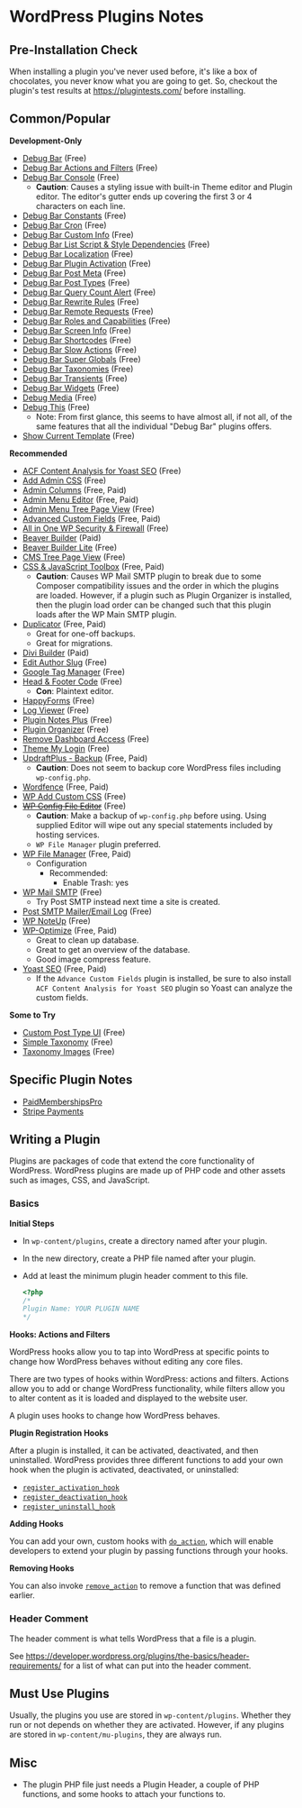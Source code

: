 # WordPress Plugins Notes


## Pre-Installation Check

When installing a plugin you've never used before, it's like a box of chocolates, you never know what you are going to get. So, checkout the plugin's test results at https://plugintests.com/ before installing.


## Common/Popular

**Development-Only**

* [Debug Bar](https://wordpress.org/plugins/debug-bar/) (Free)
* [Debug Bar Actions and Filters](https://wordpress.org/plugins/debug-bar-actions-and-filters-addon/) (Free)
* [Debug Bar Console](https://wordpress.org/plugins/debug-bar-console/) (Free)
  + **Caution**: Causes a styling issue with built-in Theme editor and Plugin
    editor.  The editor's gutter ends up covering the first 3 or 4 characters on
    each line.
* [Debug Bar Constants](https://wordpress.org/plugins/debug-bar-constants/) (Free)
* [Debug Bar Cron](https://wordpress.org/plugins/debug-bar-cron/) (Free)
* [Debug Bar Custom Info](https://wordpress.org/plugins/debug-bar-custom-info/) (Free)
* [Debug Bar List Script & Style Dependencies](https://wordpress.org/plugins/debug-bar-list-dependencies/) (Free)
* [Debug Bar Localization](https://wordpress.org/plugins/debug-bar-localization/) (Free)
* [Debug Bar Plugin Activation](https://wordpress.org/plugins/debug-bar-plugin-activation/) (Free)
* [Debug Bar Post Meta](https://wordpress.org/plugins/tdd-debug-bar-post-meta/) (Free)
* [Debug Bar Post Types](https://wordpress.org/plugins/debug-bar-post-types/) (Free)
* [Debug Bar Query Count Alert](https://wordpress.org/plugins/debug-bar-query-count-alert/) (Free)
* [Debug Bar Rewrite Rules](https://wordpress.org/plugins/debug-bar-rewrite-rules/) (Free)
* [Debug Bar Remote Requests](https://wordpress.org/plugins/debug-bar-remote-requests/) (Free)
* [Debug Bar Roles and Capabilities](https://wordpress.org/plugins/debug-bar-roles-and-capabilities/) (Free)
* [Debug Bar Screen Info](https://wordpress.org/plugins/debug-bar-screen-info/) (Free)
* [Debug Bar Shortcodes](https://wordpress.org/plugins/debug-bar-shortcodes/) (Free)
* [Debug Bar Slow Actions](https://wordpress.org/plugins/debug-bar-slow-actions/) (Free)
* [Debug Bar Super Globals](https://wordpress.org/plugins/debug-bar-super-globals/) (Free)
* [Debug Bar Taxonomies](https://wordpress.org/plugins/debug-bar-taxonomies/) (Free)
* [Debug Bar Transients](https://wordpress.org/plugins/debug-bar-transients/) (Free)
* [Debug Bar Widgets](https://wordpress.org/plugins/debug-bar-widgets/) (Free)
* [Debug Media](https://wordpress.org/plugins/debug-media/) (Free)
* [Debug This](https://wordpress.org/plugins/debug-this/) (Free)
  + Note: From first glance, this seems to have almost all, if not all, of the same features that all the individual "Debug Bar" plugins offers.
* [Show Current Template](https://wordpress.org/plugins/show-current-template/) (Free)

**Recommended**

* [ACF Content Analysis for Yoast SEO](https://wordpress.org/plugins/acf-content-analysis-for-yoast-seo/) (Free)
* [Add Admin CSS](https://wordpress.org/plugins/add-admin-css/) (Free)
* [Admin Columns](https://wordpress.org/plugins/codepress-admin-columns/) (Free, Paid)
* [Admin Menu Editor](https://wordpress.org/plugins/admin-menu-editor/) (Free, Paid)
* [Admin Menu Tree Page View](https://wordpress.org/plugins/admin-menu-tree-page-view/) (Free)
* [Advanced Custom Fields](https://wordpress.org/plugins/advanced-custom-fields/) (Free, Paid)
* [All in One WP Security & Firewall](https://wordpress.org/plugins/all-in-one-wp-security-and-firewall/) (Free)
* [Beaver Builder](https://www.wpbeaverbuilder.com/) (Paid)
* [Beaver Builder Lite](https://wordpress.org/plugins/beaver-builder-lite-version/) (Free)
* [CMS Tree Page View](https://wordpress.org/plugins/cms-tree-page-view/) (Free)
* [CSS & JavaScript Toolbox](https://wordpress.org/plugins/css-javascript-toolbox/) (Free, Paid)
  + **Caution**: Causes WP Mail SMTP plugin to break due to some Composer
    compatibility issues and the order in which the plugins are loaded.  However, if
    a plugin such as Plugin Organizer is installed, then the plugin load order can
    be changed such that this plugin loads after the WP Main SMTP plugin.
* [Duplicator](https://wordpress.org/plugins/duplicator/) (Free, Paid)
  + Great for one-off backups.
  + Great for migrations.
* [Divi Builder](https://www.elegantthemes.com/plugins/divi-builder/) (Paid)
* [Edit Author Slug](https://wordpress.org/plugins/edit-author-slug/) (Free)
* [Google Tag Manager](https://wordpress.org/plugins/duracelltomi-google-tag-manager/) (Free)
* [Head & Footer Code](https://wordpress.org/plugins/head-footer-code/) (Free)
  + **Con**: Plaintext editor.
* [HappyForms](https://wordpress.org/plugins/happyforms/) (Free)
* [Log Viewer](https://wordpress.org/plugins/log-viewer/) (Free)
* [Plugin Notes Plus](https://wordpress.org/plugins/plugin-notes-plus/) (Free)
* [Plugin Organizer](https://wordpress.org/plugins/plugin-organizer/) (Free)
* [Remove Dashboard Access](https://wordpress.org/plugins/remove-dashboard-access-for-non-admins/) (Free)
* [Theme My Login](https://wordpress.org/plugins/theme-my-login/) (Free)
* [UpdraftPlus - Backup](https://wordpress.org/plugins/updraftplus/) (Free, Paid)
  + **Caution**: Does not seem to backup core WordPress files including
    `wp-config.php`.
* [Wordfence](https://wordpress.org/plugins/wordfence/) (Free, Paid)
* [WP Add Custom CSS](https://wordpress.org/plugins/wp-add-custom-css/) (Free)
* ~~[WP Config File Editor](https://wordpress.org/plugins/wp-config-file-editor/)~~ (Free)
  + **Caution**: Make a backup of `wp-config.php` before using.  Using supplied
    Editor will wipe out any special statements included by hosting services.
  + `WP File Manager` plugin preferred.
* [WP File Manager](https://wordpress.org/plugins/wp-file-manager/) (Free, Paid)
  + Configuration
    - Recommended:
      * Enable Trash: yes
* [WP Mail SMTP](https://wordpress.org/plugins/wp-mail-smtp/) (Free)
  + Try Post SMTP instead next time a site is created.
* [Post SMTP Mailer/Email Log](https://wordpress.org/plugins/post-smtp/) (Free)
* [WP NoteUp](https://wordpress.org/plugins/wp-noteup/) (Free)
* [WP-Optimize](https://wordpress.org/plugins/wp-optimize/) (Free, Paid)
  + Great to clean up database.
  + Great to get an overview of the database.
  + Good image compress feature.
* [Yoast SEO](https://wordpress.org/plugins/wordpress-seo/) (Free, Paid)
  + If the `Advance Custom Fields` plugin is installed, be sure to also install `ACF
    Content Analysis for Yoast SEO` plugin so Yoast can analyze the custom fields.

**Some to Try**

* [Custom Post Type UI](https://wordpress.org/plugins/custom-post-type-ui/) (Free)
* [Simple Taxonomy](https://wordpress.org/plugins/simple-taxonomy/) (Free)
* [Taxonomy Images](https://wordpress.org/plugins/taxonomy-images/) (Free)


## Specific Plugin Notes

* [PaidMembershipsPro](https://github.com/dhurlburtusa/shortcuts/blob/master/wordpress/wordpress-paid_memberships_pro_plugin-notes.md)
* [Stripe Payments](https://github.com/dhurlburtusa/shortcuts/blob/master/stripe/stripe_payments_wordpress_plugin-notes.md)


## Writing a Plugin

Plugins are packages of code that extend the core functionality of WordPress.
WordPress plugins are made up of PHP code and other assets such as images, CSS,
and JavaScript.

### Basics

**Initial Steps**

* In `wp-content/plugins`, create a directory named after your plugin.
* In the new directory, create a PHP file named after your plugin.
* Add at least the minimum plugin header comment to this file.

  ```php
  <?php
  /*
  Plugin Name: YOUR PLUGIN NAME
  */
  ```

**Hooks: Actions and Filters**

WordPress hooks allow you to tap into WordPress at specific points to change how
WordPress behaves without editing any core files.

There are two types of hooks within WordPress: actions and filters.  Actions
allow you to add or change WordPress functionality, while filters allow you to
alter content as it is loaded and displayed to the website user.

A plugin uses hooks to change how WordPress behaves.

**Plugin Registration Hooks**

After a plugin is installed, it can be activated, deactivated, and then
uninstalled.  WordPress provides three different functions to add your own hook
when the plugin is activated, deactivated, or uninstalled:

* [`register_activation_hook`][register_activation_hook]
* [`register_deactivation_hook`][register_deactivation_hook]
* [`register_uninstall_hook`][register_uninstall_hook]

**Adding Hooks**

You can add your own, custom hooks with [`do_action`][do_action], which will
enable developers to extend your plugin by passing functions through your hooks.

**Removing Hooks**

You can also invoke [`remove_action`][remove_action] to remove a function
that was defined earlier.

### Header Comment

The header comment is what tells WordPress that a file is a plugin.

See https://developer.wordpress.org/plugins/the-basics/header-requirements/ for
a list of what can put into the header comment.


## Must Use Plugins

Usually, the plugins you use are stored in `wp-content/plugins`.  Whether they
run or not depends on whether they are activated.  However, if any plugins are
stored in `wp-content/mu-plugins`, they are always run.


## Misc

* The plugin PHP file just needs a Plugin Header, a couple of PHP functions, and
  some hooks to attach your functions to.


[do_action]: https://developer.wordpress.org/reference/functions/do_action/
[register_activation_hook]: https://developer.wordpress.org/reference/functions/register_activation_hook/
[register_deactivation_hook]: https://developer.wordpress.org/reference/functions/register_deactivation_hook/
[register_uninstall_hook]: https://developer.wordpress.org/reference/functions/register_uninstall_hook/
[remove_action]: https://developer.wordpress.org/reference/functions/remove_action/

